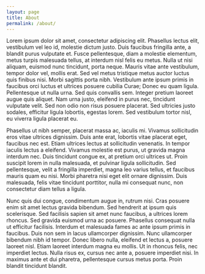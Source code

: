 ```yaml
---
layout: page
title: About
permalink: /about/
---
```


Lorem ipsum dolor sit amet, consectetur adipiscing elit. Phasellus lectus elit, vestibulum vel leo id, molestie dictum justo. Duis faucibus fringilla ante, a blandit purus vulputate et. Fusce pellentesque, diam a molestie elementum, metus turpis malesuada tellus, at interdum nisl felis eu metus. Nulla ut nisi aliquam, euismod nunc tincidunt, porta neque. Mauris vitae ante vestibulum, tempor dolor vel, mollis erat. Sed vel metus tristique metus auctor luctus quis finibus nisi. Morbi sagittis porta nibh. Vestibulum ante ipsum primis in faucibus orci luctus et ultrices posuere cubilia Curae; Donec eu quam ligula. Pellentesque ut nulla urna. Sed quis convallis sem. Integer pretium laoreet augue quis aliquet. Nam urna justo, eleifend in purus nec, tincidunt vulputate velit. Sed non odio non risus posuere placerat. Sed ultricies justo sodales, efficitur ligula lobortis, egestas lorem. Sed vestibulum tortor nisl, eu viverra ligula placerat eu.

Phasellus ut nibh semper, placerat massa ac, iaculis mi. Vivamus sollicitudin eros vitae ultrices dignissim. Duis ante erat, lobortis vitae placerat eget, faucibus nec est. Etiam ultrices lectus at sollicitudin venenatis. In tempor iaculis lectus a eleifend. Vivamus molestie est purus, ut gravida magna interdum nec. Duis tincidunt congue ex, at pretium orci ultrices ut. Proin suscipit lorem in nulla malesuada, et pulvinar ligula sollicitudin. Sed pellentesque, velit a fringilla imperdiet, magna leo varius tellus, et faucibus mauris quam eu nisi. Morbi pharetra nisi eget elit ornare dignissim. Duis malesuada, felis vitae tincidunt porttitor, nulla mi consequat nunc, non consectetur diam tellus a ligula.

Nunc quis dui congue, condimentum augue in, rutrum nisi. Cras posuere enim sit amet lectus gravida bibendum. Sed hendrerit at ipsum quis scelerisque. Sed facilisis sapien sit amet nunc faucibus, a ultrices lorem rhoncus. Sed gravida euismod urna ac posuere. Phasellus consequat nulla ut efficitur facilisis. Interdum et malesuada fames ac ante ipsum primis in faucibus. Duis non sem in lacus ullamcorper dignissim. Nunc ullamcorper bibendum nibh id tempor. Donec libero nulla, eleifend et lectus a, posuere laoreet nisl. Etiam laoreet interdum magna eu mollis. Ut in rhoncus felis, nec imperdiet lectus. Nulla risus ex, cursus nec ante a, posuere imperdiet nisi. In maximus ante et dui pharetra, pellentesque cursus metus porta. Proin blandit tincidunt blandit.